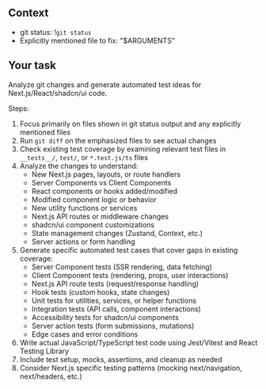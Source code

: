 ## Context

- git status: !`git status`
- Explicitly mentioned file to fix: "$ARGUMENTS"

## Your task

Analyze git changes and generate automated test ideas for Next.js/React/shadcn/ui code.

Steps:
1. Focus primarily on files shown in git status output and any explicitly mentioned files
2. Run `git diff` on the emphasized files to see actual changes 
3. Check existing test coverage by examining relevant test files in `__tests__/`, `test/`, or `*.test.js/ts` files
4. Analyze the changes to understand:
   - New Next.js pages, layouts, or route handlers
   - Server Components vs Client Components
   - React components or hooks added/modified
   - Modified component logic or behavior
   - New utility functions or services
   - Next.js API routes or middleware changes
   - shadcn/ui component customizations
   - State management changes (Zustand, Context, etc.)
   - Server actions or form handling
5. Generate specific automated test cases that cover gaps in existing coverage:
   - Server Component tests (SSR rendering, data fetching)
   - Client Component tests (rendering, props, user interactions)
   - Next.js API route tests (request/response handling)
   - Hook tests (custom hooks, state changes)
   - Unit tests for utilities, services, or helper functions
   - Integration tests (API calls, component interactions)
   - Accessibility tests for shadcn/ui components
   - Server action tests (form submissions, mutations)
   - Edge cases and error conditions
6. Write actual JavaScript/TypeScript test code using Jest/Vitest and React Testing Library
7. Include test setup, mocks, assertions, and cleanup as needed
8. Consider Next.js specific testing patterns (mocking next/navigation, next/headers, etc.)